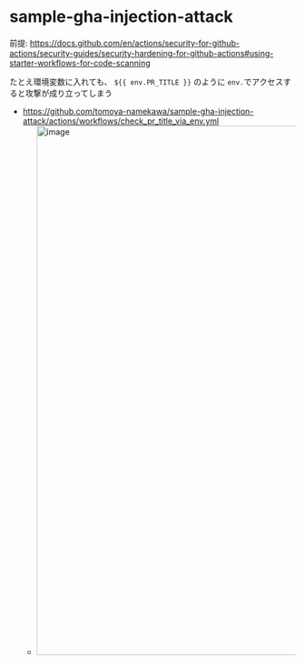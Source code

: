 # sample-gha-injection-attack
前提: https://docs.github.com/en/actions/security-for-github-actions/security-guides/security-hardening-for-github-actions#using-starter-workflows-for-code-scanning

たとえ環境変数に入れても、 `${{ env.PR_TITLE }}` のように `env.`でアクセスすると攻撃が成り立ってしまう

- https://github.com/tomoya-namekawa/sample-gha-injection-attack/actions/workflows/check_pr_title_via_env.yml
  - <img width="931" alt="image" src="https://github.com/user-attachments/assets/0d426e81-cd8b-4ebb-a8e7-867f8b801f23" />

